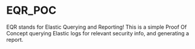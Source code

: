 # EQR_POC
EQR stands for Elastic Querying and Reporting! This is a simple Proof Of Concept querying Elastic logs for relevant security info, and generating a report.
